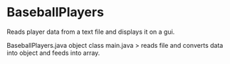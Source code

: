 # BaseballPlayers
Reads player data from a text file and displays it on a gui.

BaseballPlayers.java object class 
main.java > reads file and converts data into object and feeds into array.
